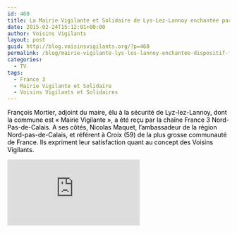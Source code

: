 ```yaml
---
id: 460
title: La Mairie Vigilante et Solidaire de Lys-Lez-Lannoy enchantée par le dispositif sur France 3 Nord-Pas-De-Calais
date: 2015-02-24T15:12:01+00:00
author: Voisins Vigilants
layout: post
guid: http://blog.voisinsvigilants.org/?p=460
permalink: /blog/mairie-vigilante-lys-les-lannoy-enchantee-dispositif-france-3-nord-pas-calais/
categories:
  - TV
tags:
  - France 3
  - Mairie Vigilante et Solidaire
  - Voisins Vigilants et Solidaires
---
```

<span style="color: #000000;">François Mortier, adjoint du maire, élu à la sécurité de Lyz-lez-Lannoy, dont la commune est « Mairie Vigilante », a été reçu par la chaîne France 3 Nord-Pas-de-Calais. A ses côtés, Nicolas Maquet, l’ambassadeur de la région Nord-pas-de-Calais, et référent à Croix (59) de la plus grosse communauté de France. Ils expriment leur satisfaction quant au concept des Voisins Vigilants.</span>

<div class="videocontent">
<iframe class="iframe-video" src="https://www.youtube.com/embed/QQMHxeFd5CQ" frameborder="0" allow="accelerometer; autoplay; encrypted-media; gyroscope; picture-in-picture" allowfullscreen></iframe>
</div>
